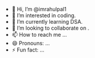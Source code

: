 - 👋 Hi, I’m @imrahulpal1
- 👀 I’m interested in coding.
- 🌱 I’m currently learning DSA.
- 💞️ I’m looking to collaborate on .
- 📫 How to reach me ...
- 😄 Pronouns: ...
- ⚡ Fun fact: ...

<!---
imrahulpal1/imrahulpal1 is a ✨ special ✨ repository because its `README.md` (this file) appears on your GitHub profile.
You can click the Preview link to take a look at your changes.
--->
